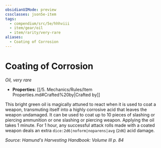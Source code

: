 ```yaml
---
obsidianUIMode: preview
cssclasses: json5e-item
tags:
  - compendium/src/5e/hhhviii
  - item/gear/oil
  - item/rarity/very-rare
aliases:
  - Coating of Corrosion
---
```

# Coating of Corrosion
*Oil, very rare*  

- **Properties**: [[/5. Mechanics/Rules/Item Properties.md#Crafted%20by\|Crafted by]]

This bright green oil is magically attuned to react when it is used to coat a weapon, transmuting itself into a highly corrosive acid that leaves the weapon undamaged. It can be used to coat up to 10 pieces of slashing or piercing ammunition or one slashing or piercing weapon. Applying the oil takes 1 minute. For 1 hour, any successful attack rolls made with a coated weapon deals an extra `dice:2d6|noform|noparens|avg` (`2d6`) acid damage.

*Source: Hamund's Harvesting Handbook: Volume III p. 84*
